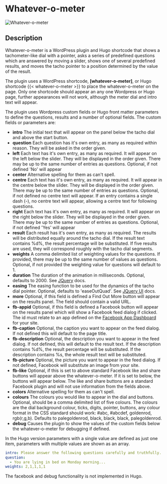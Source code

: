 Whatever-o-meter
================
![Whatever-o-meter](https://raw.github.com/billthefarmer/whatever/master/wordpress/images/Whatever.png)

## Description

Whatever-o-meter is a WordPress plugin and Hugo shortcode that shows a
tachometer-like dial with a pointer, asks a series of predefined
questions which are answered by moving a slider, shows one of several
predefined results, and moves the tacho pointer to a position
determined by the value of the result.

The plugin uses a WordPress shortcode, **[whatever-o-meter]**, or Hugo
shortcode {{< whatever-o-meter >}} to place the whatever-o-meter on
the page. Only one shortcode should appear an any one Wordpress or
Hugo page, further appearances will not work, although the meter dial
and intro text will appear.

The plugin uses Wordpress custom fields or Hugo front matter
parameters to define the questions, results and a number of optional
fields. The custom fields or parameters are:

* **intro** The initial text that will appear on the panel below the
  tacho dial and above the start button.
* **question** Each question has it's own entry, as many as required
  within reason. They will be asked in the order given.
* **left** Each text has it's own entry, as many as required. It will
  appear on the left below the slider. They will be displayed in the
  order given. There may be up to the same number of entries as
  questions. Optional, if not defined 'No' will appear
* **center**  Alternative spelling for them as can't spell.
* **centre** Each text has it's own entry, as many as required. It
  will appear in the centre below the slider. They will be displayed
  in the order given. There may be up to the same number of entries as
  questions. Optional, if not defined no centre text will appear. If
  an entry contains a single dash (-), no centre text will appear,
  allowing a centre text for following questions.
* **right** Each text has it's own entry, as many as required. It will
  appear on the right below the slider. They will be displayed in the
  order given. There may be up to the same number of entries as
  questions. Optional, if not defined 'Yes' will appear
* **result** Each result has it's own entry, as many as required. The
  results will be distributed equally around the tacho dial. If the
  result text contains %d%, the result percentage will be
  substituted. If five results are used, they will correspond roughly
  with the tacho dial segments.
* **weights** A comma delimited list of weighting values for the
  questions. If provided, there may be up to the same number of values
  as questions. Optional, if not provided the weighting value for
  questions will default to 1.
* **duration** The duration of the animation in
  milliseconds. Optional, defaults to 2000. See
  [JQuery](http://api.jquery.com/animate) docs.
* **easing** The easing function to be used for the dynamics of the
  tacho dial pointer. Optional, defaults to 'easeOutQuad'. See
  [JQuery UI](http://api.jqueryui.com/easings) docs.
* **more** Optional, if this field is defined a Find Out More button
  will appear on the results panel. The field should contain a valid
  URL.
* **fb-appid** Optional, if this field is defined a Facebook button
  will appear on the results panel which will show a Facebook feed
  dialog if clicked. The id must relate to an app defined on the
  [Facebook App Dashboard](https://developers.facebook.com/apps) for
  your site.
* **fb-caption** Optional, the caption you want to appear on the feed
  dialog. If not defined this will default to the page title.
* **fb-description** Optional, the description you want to appear in
  the feed dialog. If not defined, this will default to the result
  text. If the description contains %d%, the result percentage will be
  substituted. If the description contains %s, the whole result text
  will be substituted.
* **fb-picture** Optional, the picture you want to appear in the feed
  dialog. If not defined, Facebook will substitute an image from your
  site.
* **fb-like** Optional, if this is set to above standard Facebook like
  and share buttons will appear above the whatever-o-meter. If it is
  set to below, the buttons will appear below. The like and share
  buttons are a standard Facebook plugin and will not use information
  from the fields above.
* **colors** Alternative spelling for them as can't spell.
* **colours** The colours you would like to appear in the dial and
  buttons. Optional, should be a comma delimited list of five
  colours. The colours are the dial background colour, ticks, digits,
  pointer, buttons, any colour format in the CSS standard should work:
  #abc, #abcdef, goldenrod, rgb(r,g,b). Defaults to palegoldenrod,
  black, black, black, palegoldenrod.
* **debug** Causes the plugin to show the values of the custom fields
  below the whatever-o-meter for debugging if defined.

In the Hugo version parameters with a single value are defined as just
one item, parameters with multiple values are shown as an array.

```yaml
intro: Please answer the following questions carefully and truthfully.
question:
  - You are lying in bed on Monday morning...
weights: 2,1,1,1,1
```

The facebook and debug functionality is not implemented in Hugo.
